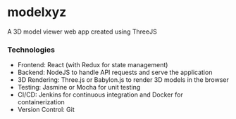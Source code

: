 # modelxyz
A 3D model viewer web app created using ThreeJS

### Technologies
- Frontend: React (with Redux for state management)
- Backend: NodeJS to handle API requests and serve the application
- 3D Rendering: Three.js or Babylon.js to render 3D models in the browser
- Testing: Jasmine or Mocha for unit testing
- CI/CD: Jenkins for continuous integration and Docker for containerization
- Version Control: Git
